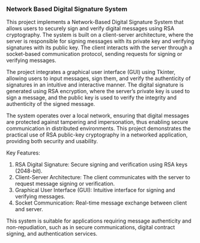 ### Network Based Digital Signature System


This project implements a Network-Based Digital Signature System that allows users to securely sign and verify digital messages using RSA cryptography. 
The system is built on a client-server architecture, where the server is responsible for signing messages with its private key and verifying signatures with its public key. 
The client interacts with the server through a socket-based communication protocol, sending requests for signing or verifying messages. 

The project integrates a graphical user interface (GUI) using Tkinter, allowing users to input messages, sign them, and verify the authenticity of signatures in an intuitive and interactive manner. 
The digital signature is generated using RSA encryption, where the server’s private key is used to sign a message, and the public key is used to verify the integrity and authenticity of the signed message. 

The system operates over a local network, ensuring that digital messages are protected against tampering and impersonation, thus enabling secure communication in distributed environments. 
This project demonstrates the practical use of RSA public-key cryptography in a networked application, providing both security and usability. 

Key Features: 

1) RSA Digital Signature: Secure signing and verification using RSA keys (2048-bit). 
2) Client-Server Architecture: The client communicates with the server to request message 
signing or verification. 
3) Graphical User Interface (GUI): Intuitive interface for signing and verifying messages. 
4) Socket Communication: Real-time message exchange between client and server. 

This system is suitable for applications requiring message authenticity and non-repudiation, such 
as in secure communications, digital contract signing, and authentication services. 
